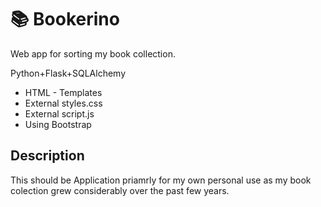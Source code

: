 # 📚 Bookerino
Web app for sorting my book collection.

Python+Flask+SQLAlchemy

- HTML - Templates
- External styles.css
- External script.js
- Using Bootstrap


## Description
This should be Application priamrly for my own personal use as my book colection grew considerably over the past few years.
